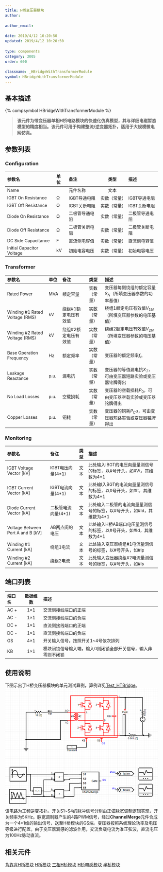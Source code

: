 ```yaml
---
title: H桥变压器模块
author:

author_email:

date: 2019/4/12 10:20:50
updated: 2019/4/12 10:20:50

type: components
category: 3005
order: 600

classname: _HBridgeWithTransformerModule
symbol: HBridgeWithTransformerModule
---
```

## 基本描述
{% compsymbol HBridgeWithTransformerModule %}

> **该元件为带变压器单相H桥电路模块的快速化仿真模型，其与详细电磁暂态模型的精度相当。该元件可用于构建整流/逆变器拓扑，适用于大规模微电网仿真。**

## 参数列表
### Configuration
| 参数名 | 单位 | 备注 | 类型 | 描述 |
| :--- | :--- | :--- | :--: | :--- |
| Name |  | 元件名称 | 文本 |  |
| IGBT On Resistance | Ω | IGBT导通电阻 | 实数（常量） | IGBT导通电阻 |
| IGBT Off Resistance | Ω | IGBT关断电阻 | 实数（常量） | IGBT关断电阻 |
| Diode On Resistance | Ω | 二极管导通电阻 | 实数（常量） | 二极管导通电阻 |
| Diode Off Resistance | Ω | 二极管关断电阻 | 实数（常量） | 二极管关断电阻 |
| DC Side Capacitance | F | 直流侧电容值 | 实数（常量） | 直流侧电容值 |
| Initial Capacitor Voltage | kV | 初始电容电压 | 实数（常量） | 初始电容电压 |

### Transformer
| 参数名 | 单位 | 备注 | 类型 | 描述 |
| :--- | :--- | :--- | :--: | :--- |
| Rated Power | MVA | 额定容量 | 实数（常量） | 变压器每侧绕组的额定容量$S_N$（所填变压器参数的功率基值） |
| Winding #1 Rated Voltage (RMS) | kV | 绕组#1额定电压有效值 | 实数（常量） | 绕组1额定电压有效值$V_{1N}$（所填变压器参数的电压基值） |
| Winding #2 Rated Voltage (RMS) | kV | 绕组#2额定电压有效值 | 实数（常量） | 绕组2额定电压有效值$V_{2N}$（所填变压器参数的电压基值） |
| Base Operation Frequency | Hz | 额定频率 | 实数（常量） | 变压器的额定频率$f_n$ |
| Leakage Reactance | p.u. | 漏电抗 | 实数（常量） | 变压器的等值漏电抗$X_T$，可由变压器短路实验或变压器铭牌得出 |
| No Load Losses | p.u. | 空载损耗 | 实数（常量） | 变压器的空载损耗$P_0$，可由变压器空载实验或变压器铭牌得出 |
| Copper Losses | p.u. | 铜耗 | 实数（常量） | 变压器的铜耗$P_Cu$，可由变压器短路实验或变压器铭牌得出 |

### Monitoring
| 参数名 | 备注 | 类型 | 描述 |
| :--- | :--- | :--: | :--- |
| IGBT Voltage Vector \[kV\] | IGBT电压向量(4*1) | 文本 | 此处输入IBGT的电压向量量测信号的标签，以#号开头，如#Vt，其维数为4\*1 |
| IGBT Current Vector \[kA\] | IGBT电流向量(4*1) | 文本 | 此处输I入BGT的电流向量量测信号的标签，以#号开头，如#It，其维数为4\*1 |
| Diode Current Vector \[kA\] | 二极管电流向量(4*1) | 文本 | 此处输入二极管的电流向量量测信号的标签，以#号开头，如#Id，其维数为4\*1 |
| Voltage Between Port A and B \[kV\] | AB两点间的电压 | 文本 | 此处输入H桥AB端口电压量测信号的标签，以#号开头，如#Id，其维数为4\*1 |
| Winding #1 Current \[kA\] | 绕组1电流 | 文本 | 此处输入变压器绕组#1电流量测信号的标签，以#号开头，如#Ip |
| Winding #2 Current \[kA\] | 绕组2电流 | 文本 | 此处输入变压器绕组#2电流量测信号的标签，以#号开头，如#Is |


## 端口列表

| 端口名 | 数据维数 | 描述 |
| :--- | :--:  | :--- |
| AC + | 1×1 |交流侧接线端口的正端 |
| AC - | 1×1 |交流侧接线端口的负端 |
| DC + | 1×1 |直流侧接线端口的正端 |
| DC - | 1×1 |直流侧接线端口的负端 |
| GS | 4×1 |开关输入信号，按照开关1~4号依次排列 |
| KB | 1×1 |模块闭锁信号输入端，输入0则闭锁全部开关信号，输入非零则不闭锁 |

## 使用说明
下图示出了H桥变压器模块的单元测试算例，算例详见[Test_HTBridge](https://www.cloudpss.net/editor/?id=1185)。
![单元测试图](comp_VSCModule/HT.png)
该电路为工频逆变拓扑。开关S1\~S4的脉冲信号分别由正弦脉宽调制逻辑实现，开关频率为5KHz。脉宽调制器产生的4路PWM信号，经过**ChannelMerge**元件合成为一个4\*1维的输出信号，送至H桥模块的GS端。变压器按照系统理论功率及电压等级进行配置。由于变压器漏感的滤波作用，交流负载电流为准正弦波，直流电压为100Hz脉动直流。

## 相关元件
[背靠背H桥模块](comp_BacktoBackModule.html)
[H桥模块](comp_HBridgeModule.html)
[三相H桥模块](comp_ThreePhaseHBridgeModule.html)
[H桥电感模块](comp_HBridgeWithInductanceModule.html)
[半桥模块](comp_HalfBridgeModule.html)
